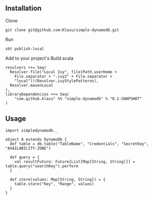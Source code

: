 Installation
------------
Clone
    
    git clone git@github.com:Klasu/simple-dynamodb.git
    
Run

    sbt publish-local
    
Add to your project's Build.scala
    
    resolvers ++= Seq(
      Resolver.file("Local Ivy", file(Path.userHome +
        File.separator + ".ivy2" + File.separator +
        "local"))(Resolver.ivyStylePatterns),
      Resolver.mavenLocal
    ),
    libraryDependencies ++= Seq(
        "com.github.klasu" %% "simple-dynamodb" % "0.1-SNAPSHOT"
    )

Usage
-----

    import simpledynamodb._

    object A extends DynamoDb {
      def table = db.table("TableName", "Credentials", "SecretKey", "AVAILABILITY-ZONE")
      
      def query = {
        val resultFuture: Future[List[Map[String, String]]] = table.query("searchKey").perform
      }
      
      def store(values: Map[String, String]) = {
        table.store("Key", "Range", values)
      }
    }

